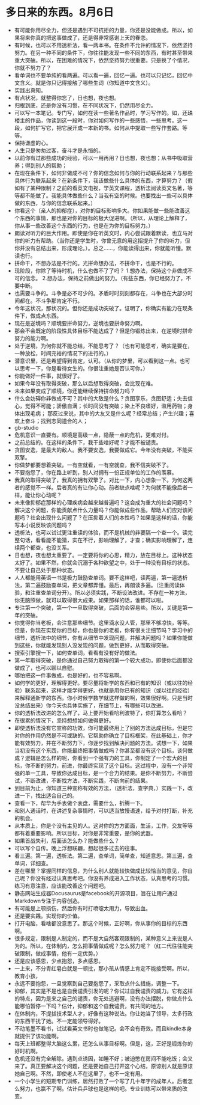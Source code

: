 # 多日来的东西。8月6日 

- 有可能你用尽全力，但还是遇到不可抗拒的力量，你还是没能做成。所以，如果将来你真的把这事做成了，还是得非常感谢上天的眷恋。
- 有时候，也可以不用透析法，看一两本书。在条件不允许的情况下，依然坚持努力。在另一种不同的条件下，你往往能发现一些不同的东西，有时甚至带来重大突破。所以，在困难的情况下，依然坚持努力很重要。只是换了个情况，你就不努力了？
- 看单词也不要单纯的看两遍。可以看一遍，回忆一遍。也可以只记忆，回忆中文含义。就是你只记得接触了哪些生词（你知道中文含义）。
- 实践出真知。
- 有点状况，就整得你忘了，日也想，夜也想。
- 归根到底，还是你没有习惯，在不同状况下，仍然用尽全力。
- 可以写一本笔记。专门写，如何在读一些著名作品时，学习写作的。如，还珠楼主的作品，你读到这一段时，你对如何写作的一些感悟，一些思考。这一段，如何扩写它，把它展开成一本新的书。如何从中提取一些写作套路。等等。
- 保持谦虚的心。
- 人生只是匆匆过客，奋斗才是永恒的。
- 以前你有过那些成功的经验，可以一用再用？日也想，夜也想；从书中吸取营养；得到别人的帮助；
- 在现在条件下，如何非做成不可？你的信念如何与你的行动联系起来？与那些具体行为联系起来？在新条件下，我该做些什么具体的东西，才算努力？（假如有了某种限制？之前的看英文电视，学英文课程，透析法阅读英文名著，等等都不能做了。我能具体做些什么？当我有空的时候。也要找出一些可以具体做的东西，与你的信念联系起来。）
- 你看这个（亲人的抑郁症），对你的目标影响多大。你如果能做一些能改善这个东西的事情，那也是对你的目标的极大促进啊。（所以，从理论上解释了，你从事一些改善这个东西的行为，也是在为你的目标努力。）
- 朗读对听力的巨大作用。即使是你在听英文时，内心尝试跟着默读，也立马对你的听力有帮助。（当你还是学生时，你曾无意的用这招提升了你的听力，但你并没有总结出来，形成理论。）。总之……，你能读得出来，你就能听懂。默读也行。
- 拼命干，不想办法是不行的。光拼命想办法，不拼命干，也是不行的。
- 现阶段，你除了等待时机，什么也做不了了吗？
1.想办法，保持这个非做成不可的信念。
2.想办法，保持之前做出的努力。（有些东西，你已经努力了，不要中断。
- 也需要斗争的。斗争是必不可少的。矛盾时时刻刻都存在，斗争也在大部分时间都在。不斗争那肯定不行。
- 今年这状况，那状况的。但你还是成功突破了。证明了，你确实有能力在现条件下，做成点东西。
- 现在是逆境吗？顺境要拼命努力，逆境也要拼命努力啊。
- 那会不会既定的阶段性具体目标不能达成了？但是你锻炼出来，在逆境时拼命努力的能力啊。
- 处于逆境，为何你就不能总结，不能思考了？（也有可能思考，确实是要在，一种放松，时间充裕的情况下的进行的。）
- 潜意识里，还是希望得到肯定，认可。（从你的梦里，可以看到这一点。也可以思考一下，你是看待女生的。你很注重她是否认可你。）
- 你能做好一件事，就很好了。
- 如果今年没有取得突破，那么以后想取得突破，会比现在难。
- 未来如果变成了顺境，你还能继续保持拼命努力吗？
- 什么会妨碍你非做成不可？其中的大敌是什么？贪图享乐，贪图舒适；失去信心，觉得不可能；骄傲自满；长时间没有突破；染上不良嗜好，滥用药物；身体出现毛病；
那反过来说，其中的大友又是什么呢？经常总结；产生兴趣；喜欢上奋斗；找到志同道合的人；
- gb-studio
- 危机意识一直要有。顺境是高级一点，隐蔽一点的危机，更难对付。
- 之前总结的。在这样的条件下，我干些啥好呢？才能不被谴责。
- 贪图安逸，是最大的敌人。我不要安逸，我要做成它。今年没有突破，不能买双擎。
- 你做梦都要想着突破。一有空就看，一有空就查，我不信突破不了。
- 不要抱怨了，你在路上听到，别人对拥有一份正规单位的工作的羡慕。
- 我真的取得突破了，我真的拥有双擎了。对比一下，内心想象一下。为何这两者的感觉不一样。后者真的有让你心动。前者缺点啥呢？为何就不能像后者一样，能让你心动呢？
- 未来像抑郁症那样的心理疾病会越来越普遍吗？这会成为重大的社会问题吗？解决这个问题，你能贡献点什么力量吗？你能做成些作品，帮助人们应对该问题吗？社会出现什么问题了？在压抑着人们的本性吗？如果是这样的话，你能写本小说反映该问题吗？
- 透析法，也可以试试更注重读的体验，而不是机械的非要隔一个查一个。读完整句话，看看能不能猜，实在不行，影响理解了，才查；确实影响理解了，连续两个都查，也没关系。
- 日也想，夜也想太重要了。一定要将你的心思，精力，放在目标上。这种状态太好了。如果不然，你就会沉溺于各种欲望之中，处于一种没有目标的状态。不要让自己处于那种状态。
- 人人都能用英语一书是极力鼓励查单词。要不这样吧，读两遍，第一遍透析法，第二遍鼓励查单词，把文章都弄懂。最后，再朗读多遍。（注重阅读体验，和注重查单词分开）。所以必须实践，不断设法改进。不存在一种方法，你无脑照做，就可以取得很大成果。如果那样的话，谁都可以啦。
- 专注第一个突破，第一个一旦取得突破，后面的会容易些。所以，关键是第一年的突破。
- 你觉得你当老板，会注意那些细节。这里滴水没人管，那里不够凉快，等等。但是，你现在实现你的目标，你也是你的老板，你有很关注细节吗？学习中的细节，透析法中的细节，你有从细节中发现问题，并解决问题吗？如果你能做到这些，你就能发现别人没发现的问题，做到更好，从而取得突破。
- 搜索引擎搜一下，如何查单词，看看有没有好的做法。
- 第一年取得突破，是你通过自己努力取得的第一个较大成功，即使你后面都没做成了，也可以聊以自慰。
- 哪怕把这一件事做成，也是好的，也不容易啊。
- 如何学的更好，理解得更好。要尽量将新学的东西和已有的知识（或以往的经验）联系起来，这样才能学得更好。也就是用你已有的知识（或以往的经验）来解释通新学的东西。你小时候学数学就这样做的啊，效果很好啊。只是当时没总结出来）你今天也具体实施了，在细节上，有哪些可以改进。
- 你的透析法改进的怎么样了，马上要开始看哈利波特了，你打算怎么看哈？
- 在很累的情况下，坚持想想如何做得更好。
- 即使透析法没有它宣称的功效，你可能最终用上了别的方法达成目标，但是它对你的作用仍然是不可或缺的。它帮助你确立了目标框架，在此基础上，你才能有效努力，并在不断努力下，你逐步找到解决问题的方法。试想一下，如果当初没有这个东西，你能最终把事情做成吗？你甚至都没有这个目标，谈何做成？逻辑是怎么样的呢，你看到一个强有力的工具，你制定了一个宏大的目标，你不断的努力，前进，你最终实现了这个目标。这过程中，没有一个非常强的单一工具，导致你达成目标，是一个合力的结果。是你不断努力，不断尝试，不断改进，不断找方法，不断实践，不断向前的结果。
- 到目前为止，你知道三种宣称有效的方法，（透析法，查字典，）实践一下，改进一下，找出适合自己的。
- 查看一下，帮华为手表做个表盘，需要什么，折腾一下。
- 和别人通话时，在讲述复杂事情时，可以适当放慢语速，给予对付打断，补充的机会。
- 从本质上，你是个没有主见的人。这对你的方方面面，生活，工作，交友等等都有着重要影响。所以目标，对你是非常重要，是你的武器。
- 如果首战失利，后面该怎么办？能做些什么？
- 可以写个自传。晚上浮想联翩，想起很多过去的往事。
- 看三遍。第一遍，透析法。第二遍，查单词，简单查，知道意思。第三遍，查单词，详细查。
- 差在哪里？掌握同样的信息，为什么别人就能较快做成比较恰当的意见，你自己呢？你没有经过认真思考吧。你没有养成进入工作状态，认真思考的习惯。练习有意注意，应该能改善这个问题吧。
- 静态网站生成器Docusaurus是facebook的开源项目，旨在让用户通过Markdown专注于内容创造。
- 有可能是上颚损伤，然后你有时打喷嚏太用力，导致出血。
- 还是要实践。实现你的价值。
- 打开电脑，看啥都没意思了。那这个时候，正好啊，你从事你的目标的东西啊。
- 很多规定，限制是人制定的，而不是大自然客观限制的，某种意义上来说是人为的。所以，在体制内，怎么把事情做成呢？怎么努力呢？（红二代往往能突破限制，做成事情，他有一定优势。）
- 还是应该感恩，少点抱怨，多点感恩。
- 一上来，不分青红皂白就是一顿批，那小孩从情感上肯定不能接受啊。所以，教育小孩，
- 永远不要抱怨，一旦觉察到自己要抱怨了，采取点什么措施，调整一下。
- 抑郁，其实是不是也是自我谴责引发的呢？你试过自我谴责的威力。它有这样的特点，因为是来之自己的谴责，你无处逃避啊，没有办法摆脱，你做点什么能哪怕暂停一下吗？估计，抑郁和这个自我谴责，有共同的地方。 
- 在体制内，不提拔技术型人才，好像有这种说法。你让她当了领导，太多行政的东西干扰了她。不一定能领导得好。
- 不动笔墨不看书，试试看英文书时也做笔记。会不会有奇效。而且kindle本身就提供了该功能啊。
- 每天上班都整得大脑这么累，还怎么从事目标啊。但是，这，正好是锻炼你的好时机啊。
- 危机还没有完全解除。遇到点诱因，如睡不好；被迫憋在房间不能吃饭；会又来了。真正要解决这个问题，还是要她自己打开这个心结，原谅别人就是原谅她自己啊。不然，即使老人不在这里了，也不一定有用。
- 一个小学生的短期专门训练，居然打败了一个写了几十年字的成年人。后者怎么努力，也赢不了啊。估计兵乒球也是这样的吧。专业训练可以带来质的改变。 

 
